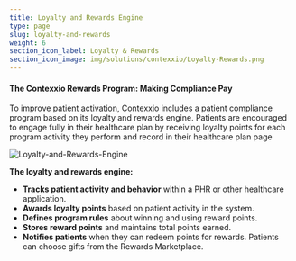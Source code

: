 ```yaml
---
title: Loyalty and Rewards Engine
type: page
slug: loyalty-and-rewards
weight: 6
section_icon_label: Loyalty & Rewards
section_icon_image: img/solutions/contexxio/Loyalty-Rewards.png
---
```

#### The Contexxio Rewards Program: Making Compliance Pay

To improve [patient activation](/solutions/contexxio/#pa), Contexxio includes a patient compliance program based on its loyalty and rewards engine. Patients are encouraged to engage fully in their healthcare plan by receiving loyalty points for each program activity they perform and record in their healthcare plan page

![Loyalty-and-Rewards-Engine](/img/solutions/contexxio/Loyalty-and-Rewards-Engine.jpg#center)

**The loyalty and rewards engine:**

* **Tracks patient activity and behavior** within a PHR or other healthcare application.
* **Awards loyalty points** based on patient activity in the system.
* **Defines program rules** about winning and using reward points.
* **Stores reward points** and maintains total points earned.
* **Notifies patients** when they can redeem points for rewards. Patients can choose gifts from the Rewards Marketplace.